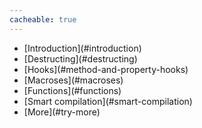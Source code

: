 ```yaml
---
cacheable: true
---
```


<ul class="nav">
  <li>[Introduction](#introduction)</li>
  <li>[Destructing](#destructing)</li>
  <li>[Hooks](#method-and-property-hooks)</li>
  <li>[Macroses](#macroses)</li>
  <li>[Functions](#functions)</li>
  <li>[Smart compilation](#smart-compilation)</li>
  <li>[More](#try-more)</li>
</ul>
